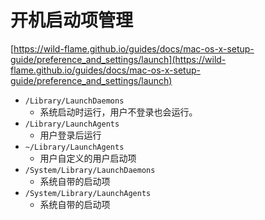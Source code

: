 # 开机启动项管理

[https://wild-flame.github.io/guides/docs/mac-os-x-setup-guide/preference_and_settings/launch](https://wild-flame.github.io/guides/docs/mac-os-x-setup-guide/preference_and_settings/launch)

- `/Library/LaunchDaemons`
  - 系统启动时运行，用户不登录也会运行。
- `/Library/LaunchAgents`
  - 用户登录后运行
- `~/Library/LaunchAgents`
  - 用户自定义的用户启动项
- `/System/Library/LaunchDaemons`
  - 系统自带的启动项
- `/System/Library/LaunchAgents`
  - 系统自带的启动项
